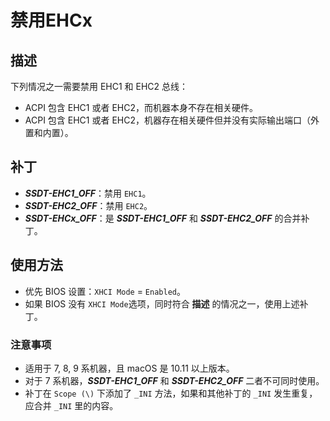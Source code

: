 # 禁用EHCx

## 描述

下列情况之一需要禁用 EHC1 和 EHC2 总线：

- ACPI 包含 EHC1 或者 EHC2，而机器本身不存在相关硬件。
- ACPI 包含 EHC1 或者 EHC2，机器存在相关硬件但并没有实际输出端口（外置和内置）。

## 补丁

- ***SSDT-EHC1_OFF***：禁用 `EHC1`。
- ***SSDT-EHC2_OFF***：禁用 `EHC2`。
- ***SSDT-EHCx_OFF***：是 ***SSDT-EHC1_OFF*** 和 ***SSDT-EHC2_OFF*** 的合并补丁。

## 使用方法

- 优先 BIOS 设置：`XHCI Mode` = `Enabled`。
- 如果 BIOS 没有 `XHCI Mode`选项，同时符合 **描述** 的情况之一，使用上述补丁。

### 注意事项

- 适用于 7, 8, 9 系机器，且 macOS 是 10.11 以上版本。
- 对于 7 系机器，***SSDT-EHC1_OFF*** 和 ***SSDT-EHC2_OFF*** 二者不可同时使用。
- 补丁在 `Scope (\)`   下添加了 `_INI` 方法，如果和其他补丁的 `_INI` 发生重复，应合并 `_INI` 里的内容。
